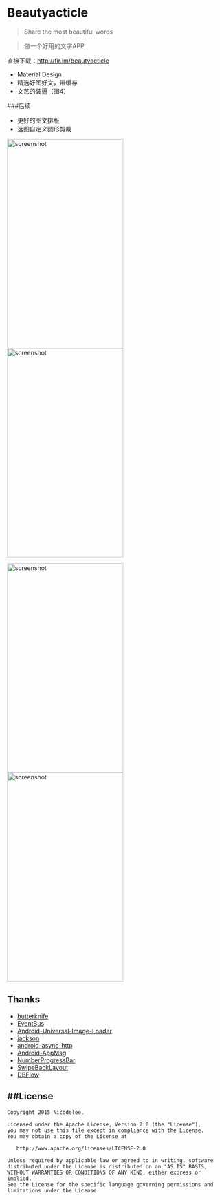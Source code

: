 # Beautyacticle
> Share the most beautiful words

> 做一个好用的文字APP

直接下载：http://fir.im/beautyacticle

- Material Design
- 精选好图好文，带缓存
- 文艺的装逼（图4）

###后续
- 更好的图文排版
- 选图自定义圆形剪裁

<img src="https://github.com/rizhilee/ResourceCloud/blob/master/Beutyacticle/screenshot/d.gif" alt="screenshot" title="screenshot" width="270" height="486" />  <img src="https://github.com/rizhilee/ResourceCloud/blob/master/Beutyacticle/screenshot/demo1.png" alt="screenshot" title="screenshot" width="270" height="486" />

<img src="https://github.com/rizhilee/ResourceCloud/blob/master/Beutyacticle/screenshot/demo2.png" alt="screenshot" title="screenshot" width="270" height="486" />  <img src="https://github.com/rizhilee/ResourceCloud/blob/master/Beutyacticle/screenshot/demo3.png" alt="screenshot" title="screenshot" width="270" height="486" />

## Thanks
- [butterknife](https://github.com/JakeWharton/butterknife)
- [EventBus](https://github.com/greenrobot/EventBus)
- [Android-Universal-Image-Loader](https://github.com/nostra13/Android-Universal-Image-Loader)
- [jackson](https://github.com/FasterXML/jackson)
- [android-async-http](https://github.com/loopj/android-async-http)
- [Android-AppMsg](https://github.com/johnkil/Android-AppMsg)
- [NumberProgressBar](https://github.com/daimajia/NumberProgressBar)
- [SwipeBackLayout](https://github.com/ikew0ng/SwipeBackLayout)
- [DBFlow](https://github.com/Raizlabs/DBFlow)

##License
-------

```
Copyright 2015 Nicodelee.

Licensed under the Apache License, Version 2.0 (the "License");
you may not use this file except in compliance with the License.
You may obtain a copy of the License at

   http://www.apache.org/licenses/LICENSE-2.0

Unless required by applicable law or agreed to in writing, software
distributed under the License is distributed on an "AS IS" BASIS,
WITHOUT WARRANTIES OR CONDITIONS OF ANY KIND, either express or implied.
See the License for the specific language governing permissions and
limitations under the License.
```
